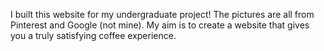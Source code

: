 I built this website for my undergraduate project! The pictures are all from Pinterest and Google (not mine). My aim is to create a website that gives you a truly satisfying coffee experience.
